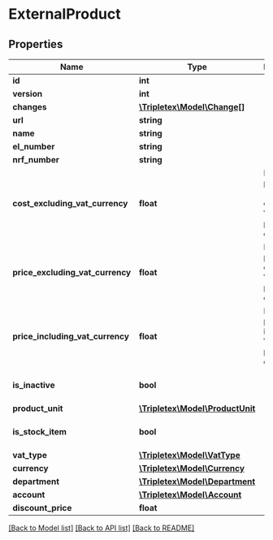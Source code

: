 # ExternalProduct

## Properties
Name | Type | Description | Notes
------------ | ------------- | ------------- | -------------
**id** | **int** |  | [optional] 
**version** | **int** |  | [optional] 
**changes** | [**\Tripletex\Model\Change[]**](Change.md) |  | [optional] 
**url** | **string** |  | [optional] 
**name** | **string** |  | [optional] 
**el_number** | **string** |  | [optional] 
**nrf_number** | **string** |  | [optional] 
**cost_excluding_vat_currency** | **float** | Price purchase (cost) excluding VAT in the product&#x27;s currency | [optional] 
**price_excluding_vat_currency** | **float** | Price of purchase excluding VAT in the product&#x27;s currency | [optional] 
**price_including_vat_currency** | **float** | Price of purchase including VAT in the product&#x27;s currency | [optional] 
**is_inactive** | **bool** |  | [optional] [default to false]
**product_unit** | [**\Tripletex\Model\ProductUnit**](ProductUnit.md) |  | [optional] 
**is_stock_item** | **bool** |  | [optional] [default to false]
**vat_type** | [**\Tripletex\Model\VatType**](VatType.md) |  | [optional] 
**currency** | [**\Tripletex\Model\Currency**](Currency.md) |  | [optional] 
**department** | [**\Tripletex\Model\Department**](Department.md) |  | [optional] 
**account** | [**\Tripletex\Model\Account**](Account.md) |  | [optional] 
**discount_price** | **float** |  | [optional] 

[[Back to Model list]](../../README.md#documentation-for-models) [[Back to API list]](../../README.md#documentation-for-api-endpoints) [[Back to README]](../../README.md)

